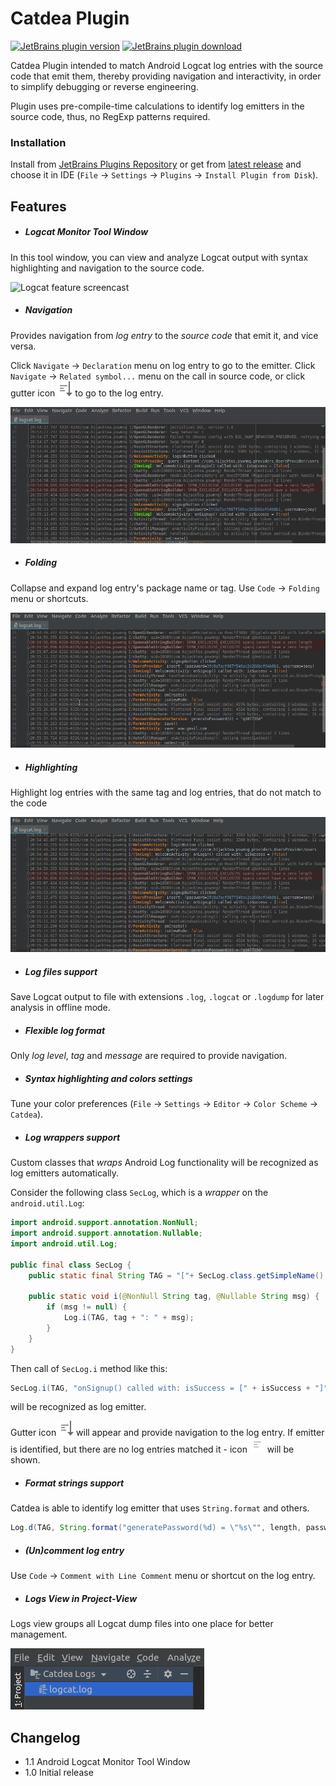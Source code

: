 Catdea Plugin
===========
[![JetBrains plugin version](https://img.shields.io/jetbrains/plugin/v/12241-catdea.svg?color=important)](https://plugins.jetbrains.com/plugin/12241-catdea)
[![JetBrains plugin download](https://img.shields.io/jetbrains/plugin/d/12241-catdea.svg?color=informational)](https://plugins.jetbrains.com/plugin/12241-catdea)

Catdea Plugin intended to match Android Logcat log entries with the source code that emit them, 
thereby providing navigation and interactivity, in order to simplify debugging or reverse engineering.

Plugin uses pre-compile-time calculations to identify log emitters in the source code, 
thus, no RegExp patterns required.

### Installation
Install from [JetBrains Plugins Repository](https://plugins.jetbrains.com/plugin/12241-catdea) or 
get from [latest release](https://github.com/Cybr0sis/Catdea/releases/latest) and choose it in IDE 
(`File` &rarr; `Settings` &rarr; `Plugins` &rarr; `Install Plugin from Disk`).

Features
------------
* ##### Logcat Monitor Tool Window
In this tool window, you can view and analyze Logcat output with syntax highlighting and navigation to the source code.

![Logcat feature screencast](images/catdea_logcat.gif)

* ##### Navigation 
Provides navigation from _log entry_ to the _source code_ that emit it, and vice versa.

Click `Navigate` &rarr; `Declaration` menu on log entry to go to the emitter.
Click `Navigate` &rarr; `Related symbol...` menu on the call in source code, 
or click gutter icon ![Gutter navigation icon](src/main/resources/icons/gutter.svg) to go to the log entry.

![Navigation feature screencast](images/navigation.gif)

* ##### Folding
Collapse and expand log entry's package name or tag.
Use `Code` &rarr; `Folding` menu or shortcuts.

![Folding feature screencast](images/folding.gif)

* ##### Highlighting
Highlight log entries with the same tag and log entries, that do not match to the code 

![Highlighting feature screencast](images/highlighting.gif)

* ##### Log files support
Save Logcat output to file with extensions `.log`, `.logcat` or `.logdump` for later analysis in offline mode.
 
* ##### Flexible log format
Only _log level_, _tag_ and _message_ are required to provide navigation.

* ##### Syntax highlighting and colors settings
Tune your color preferences (`File` &rarr; `Settings` &rarr; `Editor` &rarr; `Color Scheme` &rarr; `Catdea`).

* ##### Log wrappers support
Custom classes that _wraps_ Android Log functionality will be recognized as log emitters automatically.

Consider the following class `SecLog`, which is a _wrapper_ on the `android.util.Log`:
```java
import android.support.annotation.NonNull;
import android.support.annotation.Nullable;
import android.util.Log;

public final class SecLog {
    public static final String TAG = "["+ SecLog.class.getSimpleName() + "]";

    public static void i(@NonNull String tag, @Nullable String msg) {
        if (msg != null) {
            Log.i(TAG, tag + ": " + msg);
        }
    }
}
```
Then call of `SecLog.i` method like this:
```java
SecLog.i(TAG, "onSignup() called with: isSuccess = [" + isSuccess + "]");
```
will be recognized as log emitter. 

Gutter icon ![Gutter navigation icon](src/main/resources/icons/gutter.svg) will appear and provide navigation to the log entry.
If emitter is identified, but there are no log entries matched it - icon ![Gutter not found icon](src/main/resources/icons/gutter_none.svg) will be shown.

* ##### Format strings support
Catdea is able to identify log emitter that uses `String.format` and others.
```java
Log.d(TAG, String.format("generatePassword(%d) = \"%s\"", length, password));
```

* ##### (Un)comment log entry
Use `Code` &rarr; `Comment with Line Comment` menu or shortcut on the log entry.

* ##### Logs View in Project-View
Logs view groups all Logcat dump files into one place for better management. 

![Project view screenshot](images/project_view.png)

Changelog
------------
* 1.1 Android Logcat Monitor Tool Window
* 1.0 Initial release
